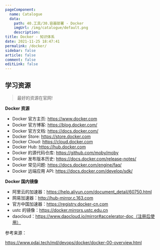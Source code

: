 ```yaml
---
pageComponent: 
  name: Catalogue
  data: 
    path: 40.工具/30.容器部署 - Docker
    imgUrl: /img/catalogue/default.png
    description: 
title: Docker - 知识体系
date: 2021-11-25 18:47:41
permalink: /docker/
sidebar: false
article: false
comment: false
editLink: false
---
```


## 学习资源

> 最好的资源在官网! 

**Docker 资源**

- Docker 官方主页: <https://www.docker.com>
- Docker 官方博客: <https://blog.docker.com/>
- Docker 官方文档: <https://docs.docker.com/>
- Docker Store: <https://store.docker.com>
- Docker Cloud: <https://cloud.docker.com>
- Docker Hub: <https://hub.docker.com>
- Docker 的源代码仓库: <https://github.com/moby/moby>
- Docker 发布版本历史: <https://docs.docker.com/release-notes/>
- Docker 常见问题: <https://docs.docker.com/engine/faq/>
- Docker 远端应用 API: <https://docs.docker.com/develop/sdk/>

**Docker 国内镜像**

- 阿里云的加速器：https://help.aliyun.com/document_detail/60750.html
- 网易加速器：http://hub-mirror.c.163.com
- 官方中国加速器：https://registry.docker-cn.com
- ustc 的镜像：https://docker.mirrors.ustc.edu.cn
- daocloud：https://www.daocloud.io/mirror#accelerator-doc（注册后使用）

参考来源：

https://www.pdai.tech/md/devops/docker/docker-00-overview.html

